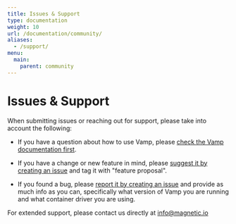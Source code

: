 ```yaml
---
title: Issues & Support
type: documentation
weight: 10
url: /documentation/community/
aliases:
  - /support/
menu:
  main:
    parent: community
---
```


# Issues & Support

When submitting issues or reaching out for support, please take into account the following:

* If you have a question about how to use Vamp, please [check the Vamp documentation first](http://vamp.io/documentation/).

* If you have a change or new feature in mind, please [suggest it by creating an issue](https://github.com/magneticio/vamp/issues) and tag it with "feature proposal".

* If you found a bug, please [report it by creating an issue](https://github.com/magneticio/vamp/issues) and provide as much info as you can, specifically what version of Vamp you are running and what container driver you are using.

For extended support, please contact us directly at [info@magnetic.io](mailto:info@magnetic.io)
